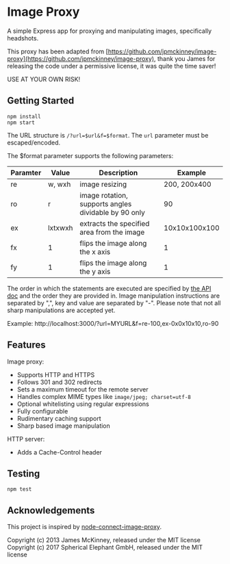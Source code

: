 # Image Proxy

A simple Express app for proxying and manipulating images, specifically headshots.

This proxy has been adapted from [https://github.com/jpmckinney/image-proxy](https://github.com/jpmckinney/image-proxy),
thank you James for releasing the code under a permissive license, it was quite the time saver!

USE AT YOUR OWN RISK!

## Getting Started

    npm install
    npm start

The URL structure is `/?url=$url&f=$format`. The `url` parameter must be escaped/encoded.

The $format parameter supports the following parameters:

| Paramter | Value   | Description                                          | Example       |
|----------|---------|------------------------------------------------------|---------------|
| re       | w, wxh  | image resizing                                       | 200, 200x400  |
| ro       | r       | image rotation, supports angles dividable by 90 only | 90            |
| ex       | lxtxwxh | extracts the specified area from the image           | 10x10x100x100 |
| fx       | 1       | flips the image along the x axis                     | 1             |
| fy       | 1       | flips the image along the y axis                     | 1             |

The order in which the statements are executed are specified by [the API doc](http://sharp.dimens.io/en/stable/api-operation/)
and the order they are provided in. Image manipulation instructions are separated by ",", key and value are separated by
 "-". Please note that not all sharp manipulations are accepted yet.

Example: http://localhost:3000/?url=MYURL&f=re-100,ex-0x0x10x10,ro-90

## Features

Image proxy:

* Supports HTTP and HTTPS
* Follows 301 and 302 redirects
* Sets a maximum timeout for the remote server
* Handles complex MIME types like `image/jpeg; charset=utf-8`
* Optional whitelisting using regular expressions
* Fully configurable
* Rudimentary caching support
* Sharp based image manipulation

HTTP server:

* Adds a Cache-Control header

## Testing

    npm test

## Acknowledgements

This project is inspired by [node-connect-image-proxy](https://github.com/mysociety/node-connect-image-proxy).

Copyright (c) 2013 James McKinney, released under the MIT license
Copyright (c) 2017 Spherical Elephant GmbH, released under the MIT license